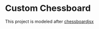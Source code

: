 # Custom Chessboard

This project is modeled after [chessboardjsx](https://github.com/willb335/chessboardjsx)